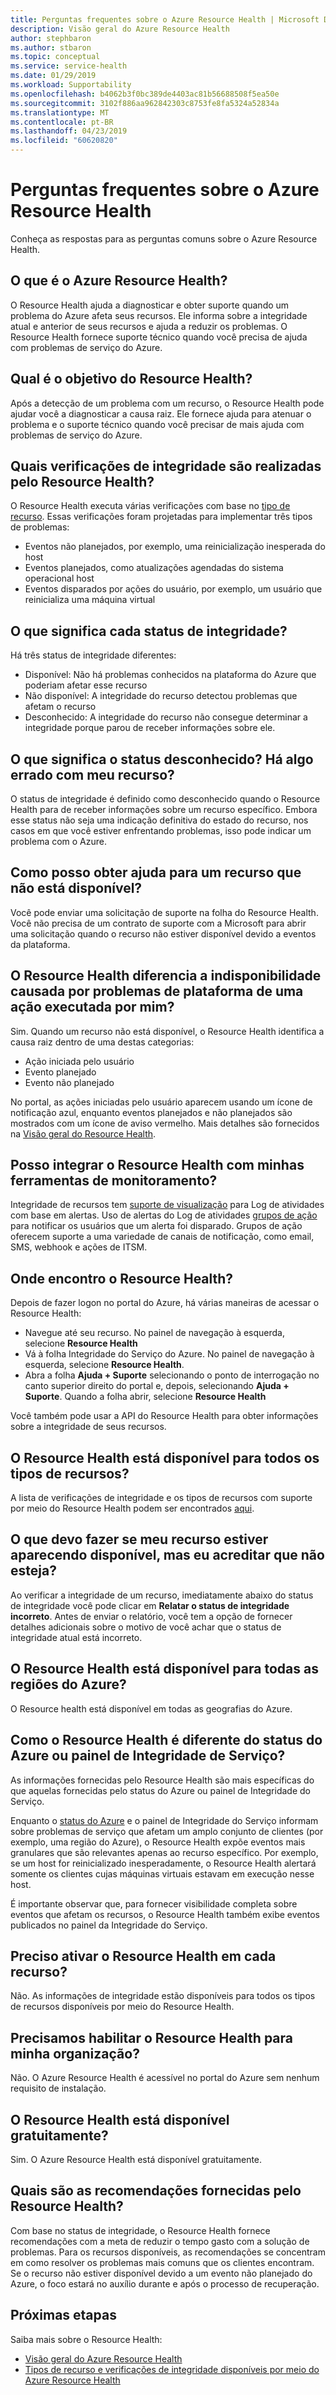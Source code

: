 ```yaml
---
title: Perguntas frequentes sobre o Azure Resource Health | Microsoft Docs
description: Visão geral do Azure Resource Health
author: stephbaron
ms.author: stbaron
ms.topic: conceptual
ms.service: service-health
ms.date: 01/29/2019
ms.workload: Supportability
ms.openlocfilehash: b4062b3f0bc389de4403ac81b56688508f5ea50e
ms.sourcegitcommit: 3102f886aa962842303c8753fe8fa5324a52834a
ms.translationtype: MT
ms.contentlocale: pt-BR
ms.lasthandoff: 04/23/2019
ms.locfileid: "60620820"
---
```

# <a name="azure-resource-health-faq"></a>Perguntas frequentes sobre o Azure Resource Health
Conheça as respostas para as perguntas comuns sobre o Azure Resource Health.

## <a name="what-is-azure-resource-health"></a>O que é o Azure Resource Health?
O Resource Health ajuda a diagnosticar e obter suporte quando um problema do Azure afeta seus recursos. Ele informa sobre a integridade atual e anterior de seus recursos e ajuda a reduzir os problemas. O Resource Health fornece suporte técnico quando você precisa de ajuda com problemas de serviço do Azure.  

## <a name="what-is-the-resource-health-intended-for"></a>Qual é o objetivo do Resource Health?
Após a detecção de um problema com um recurso, o Resource Health pode ajudar você a diagnosticar a causa raiz. Ele fornece ajuda para atenuar o problema e o suporte técnico quando você precisar de mais ajuda com problemas de serviço do Azure.

## <a name="what-health-checks-are-performed-by-resource-health"></a>Quais verificações de integridade são realizadas pelo Resource Health?
O Resource Health executa várias verificações com base no [tipo de recurso](resource-health-checks-resource-types.md). Essas verificações foram projetadas para implementar três tipos de problemas: 
- Eventos não planejados, por exemplo, uma reinicialização inesperada do host
- Eventos planejados, como atualizações agendadas do sistema operacional host
- Eventos disparados por ações do usuário, por exemplo, um usuário que reinicializa uma máquina virtual

## <a name="what-does-each-of-the-health-status-mean"></a>O que significa cada status de integridade?
Há três status de integridade diferentes:
- Disponível: Não há problemas conhecidos na plataforma do Azure que poderiam afetar esse recurso
- Não disponível: A integridade do recurso detectou problemas que afetam o recurso
- Desconhecido: A integridade do recurso não consegue determinar a integridade porque parou de receber informações sobre ele. 

## <a name="what-does-the-unknown-status-mean-is-something-wrong-with-my-resource"></a>O que significa o status desconhecido? Há algo errado com meu recurso?
O status de integridade é definido como desconhecido quando o Resource Health para de receber informações sobre um recurso específico. Embora esse status não seja uma indicação definitiva do estado do recurso, nos casos em que você estiver enfrentando problemas, isso pode indicar um problema com o Azure.

## <a name="how-can-i-get-help-for-a-resource-that-is-unavailable"></a>Como posso obter ajuda para um recurso que não está disponível?
Você pode enviar uma solicitação de suporte na folha do Resource Health. Você não precisa de um contrato de suporte com a Microsoft para abrir uma solicitação quando o recurso não estiver disponível devido a eventos da plataforma.

## <a name="does-resource-health-differentiate-between-unavailability-cased-by-platform-problems-versus-something-i-did"></a>O Resource Health diferencia a indisponibilidade causada por problemas de plataforma de uma ação executada por mim?
Sim. Quando um recurso não está disponível, o Resource Health identifica a causa raiz dentro de uma destas categorias: 
-   Ação iniciada pelo usuário
-   Evento planejado 
-   Evento não planejado

No portal, as ações iniciadas pelo usuário aparecem usando um ícone de notificação azul, enquanto eventos planejados e não planejados são mostrados com um ícone de aviso vermelho. Mais detalhes são fornecidos na [Visão geral do Resource Health](Resource-health-overview.md).  

## <a name="can-i-integrate-resource-health-with-my-monitoring-tools"></a>Posso integrar o Resource Health com minhas ferramentas de monitoramento?
Integridade de recursos tem [suporte de visualização](resource-health-alert-arm-template-guide.md) para Log de atividades com base em alertas. Uso de alertas do Log de atividades [grupos de ação](https://docs.microsoft.com/en-us/azure/azure-monitor/platform/action-groups) para notificar os usuários que um alerta foi disparado. Grupos de ação oferecem suporte a uma variedade de canais de notificação, como email, SMS, webhook e ações de ITSM.

## <a name="where-do-i-find-resource-health"></a>Onde encontro o Resource Health?
Depois de fazer logon no portal do Azure, há várias maneiras de acessar o Resource Health:
- Navegue até seu recurso. No painel de navegação à esquerda, selecione **Resource Health**
- Vá à folha Integridade do Serviço do Azure.  No painel de navegação à esquerda, selecione **Resource Health**.
- Abra a folha **Ajuda + Suporte** selecionando o ponto de interrogação no canto superior direito do portal e, depois, selecionando **Ajuda + Suporte**. Quando a folha abrir, selecione **Resource Health**

Você também pode usar a API do Resource Health para obter informações sobre a integridade de seus recursos.

## <a name="is-resource-health-available-for-all-resource-types"></a>O Resource Health está disponível para todos os tipos de recursos?
A lista de verificações de integridade e os tipos de recursos com suporte por meio do Resource Health podem ser encontrados [aqui](resource-health-checks-resource-types.md).

## <a name="what-should-i-do-if-my-resource-is-showing-available-but-i-believe-it-is-not"></a>O que devo fazer se meu recurso estiver aparecendo disponível, mas eu acreditar que não esteja?
Ao verificar a integridade de um recurso, imediatamente abaixo do status de integridade você pode clicar em **Relatar o status de integridade incorreto**. Antes de enviar o relatório, você tem a opção de fornecer detalhes adicionais sobre o motivo de você achar que o status de integridade atual está incorreto.

## <a name="is-resource-health-available-for-all-azure-regions"></a>O Resource Health está disponível para todas as regiões do Azure? 
O Resource health está disponível em todas as geografias do Azure.

## <a name="how-is-resource-health-different-from-azure-status-or-the-service-health-dashboard"></a>Como o Resource Health é diferente do status do Azure ou painel de Integridade de Serviço?
As informações fornecidas pelo Resource Health são mais específicas do que aquelas fornecidas pelo status do Azure ou painel de Integridade do Serviço.

Enquanto o [status do Azure](https://status.azure.com) e o painel de Integridade do Serviço informam sobre problemas de serviço que afetam um amplo conjunto de clientes (por exemplo, uma região do Azure), o Resource Health expõe eventos mais granulares que são relevantes apenas ao recurso específico. Por exemplo, se um host for reinicializado inesperadamente, o Resource Health alertará somente os clientes cujas máquinas virtuais estavam em execução nesse host.

É importante observar que, para fornecer visibilidade completa sobre eventos que afetam os recursos, o Resource Health também exibe eventos publicados no painel da Integridade do Serviço.

## <a name="do-i-need-to-activate-resource-health-for-each-resource"></a>Preciso ativar o Resource Health em cada recurso?
Não. As informações de integridade estão disponíveis para todos os tipos de recursos disponíveis por meio do Resource Health. 

## <a name="do-we-need-to-enable-resource-health-for-my-organization"></a>Precisamos habilitar o Resource Health para minha organização?
Não.  O Azure Resource Health é acessível no portal do Azure sem nenhum requisito de instalação.

## <a name="is-resource-health-available-free-of-charge"></a>O Resource Health está disponível gratuitamente?
Sim.  O Azure Resource Health está disponível gratuitamente.

## <a name="what-are-the-recommendations-that-resource-health-provides"></a>Quais são as recomendações fornecidas pelo Resource Health?
Com base no status de integridade, o Resource Health fornece recomendações com a meta de reduzir o tempo gasto com a solução de problemas. Para os recursos disponíveis, as recomendações se concentram em como resolver os problemas mais comuns que os clientes encontram. Se o recurso não estiver disponível devido a um evento não planejado do Azure, o foco estará no auxílio durante e após o processo de recuperação. 

## <a name="next-steps"></a>Próximas etapas

Saiba mais sobre o Resource Health:
-  [Visão geral do Azure Resource Health](Resource-health-overview.md)
-  [Tipos de recurso e verificações de integridade disponíveis por meio do Azure Resource Health](resource-health-checks-resource-types.md)
